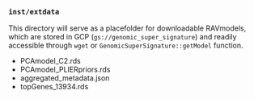 ### `inst/extdata`
This directory will serve as a placefolder for downloadable RAVmodels, which are 
stored in GCP (`gs://genomic_super_signature`) and readily accessible through `wget`
or `GenomicSuperSignature::getModel` function. 

* PCAmodel_C2.rds
* PCAmodel_PLIERpriors.rds
* aggregated_metadata.json
* topGenes_13934.rds

